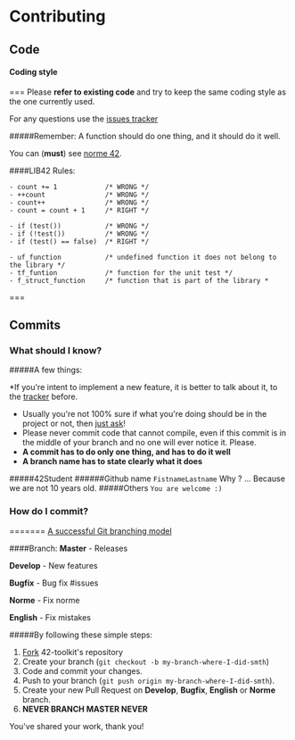 Contributing
======

## Code

#### Coding style

===
Please **refer to existing code** and try to keep the same coding style as the one currently used.

For any questions use the [issues tracker](https://github.com/QuentinPerez/42-toolkit/issues)

#####Remember:
	A function should do one thing, and it should do it well.

You can (**must**) see [norme 42](https://docs.google.com/file/d/0Byas2-wgCXhnMTR0ak5XeTNEalE/edit?usp=sharing).

####LIB42 Rules:

	- count += 1			/* WRONG */
	- ++count				/* WRONG */
	- count++ 				/* WRONG */
	- count = count + 1		/* RIGHT */

	- if (test())			/* WRONG */
	- if (!test())			/* WRONG */
	- if (test() == false)	/* RIGHT */

	- uf_function			/* undefined function it does not belong to the library */
	- tf_funtion			/* function for the unit test */
	- f_struct_function		/* function that is part of the library *

===
## Commits

### What should I know?

#####A few things:

*If you're intent to implement a new feature, it is better to talk about it, to the [tracker](https://github.com/QuentinPerez/42-toolkit/issues) before.
* Usually you're not 100% sure if what you're doing should be in the project or not, then [just ask](https://github.com/QuentinPerez/42-toolkit/issues)!
* Please never commit code that cannot compile, even if this commit is in the middle of your branch and no one will ever notice it. Please.
* **A commit has to do only one thing, and has to do it well**
* **A branch name has to state clearly what it does**

#####42Student
######Github name
`FistnameLastname` Why ? ... Because we are not 10 years old.
#####Others
`You are welcome :)`


### How do I commit?

=======
[A successful Git branching model](http://nvie.com/posts/a-successful-git-branching-model/)

####Branch:
**Master** - Releases

**Develop** - New features

**Bugfix** - Bug fix #issues

**Norme** - Fix norme

**English** - Fix mistakes

#####By following these simple steps:

1. [Fork](https://github.com/QuentinPerez/42-toolkit/fork) 42-toolkit's repository
2. Create your branch (`git checkout -b my-branch-where-I-did-smth`)
3. Code and commit your changes.
4. Push to your branch (`git push origin my-branch-where-I-did-smth`).
5. Create your new Pull Request on **Develop**, **Bugfix**, **English** or **Norme** branch.
6. **NEVER BRANCH MASTER NEVER**

You've shared your work, thank you!

